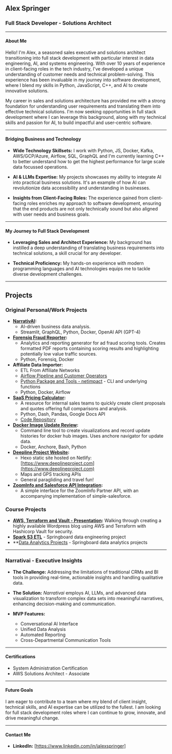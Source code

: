 ## Alex Springer
### Full Stack Developer - Solutions Architect

---

#### About Me

Hello! I'm Alex, a seasoned sales executive and solutions architect transitioning into full stack development with particular interest in data engineering, AI, and systems engineering. With over 10 years of experience in client-facing roles in the tech industry, I've developed a unique understanding of customer needs and technical problem-solving. This experience has been invaluable in my journey into software development, where I blend my skills in Python, JavaScript, C++, and AI to create innovative solutions.

My career in sales and solutions architecture has provided me with a strong foundation for understanding user requirements and translating them into effective technical solutions. I'm now seeking opportunities in full stack development where I can leverage this background, along with my technical skills and passion for AI, to build impactful and user-centric software.

---

#### Bridging Business and Technology
- **Wide Technology Skillsets:** I work with Python, JS, Docker, Kafka, AWS/GCP/Azure, Airflow, SQL, GraphQL and I'm currently learning C++ to better understand how to get the highest performance for large scale data focussed operations.

- **AI & LLMs Expertise:** My projects showcases my ability to integrate AI into practical business solutions. It's an example of how AI can revolutionize data accessibility and understanding in businesses.

- **Insights from Client-Facing Roles:** The experience gained from client-facing roles enriches my approach to software development, ensuring that the end products are not only technically sound but also aligned with user needs and business goals.

---

#### My Journey to Full Stack Development

- **Leveraging Sales and Architect Experience:** My background has instilled a deep understanding of translating business requirements into technical solutions, a skill crucial for any developer.

- **Technical Proficiency:** My hands-on experience with modern programming languages and AI technologies equips me to tackle diverse development challenges.

---

## Projects

### Original Personal/Work Projects

- **[NarrativAI](https://narrativai.com/executive-software/):**
  - AI-driven business data analysis.
  - Streamlit, GraphQL, Python, Docker, OpenAI API (GPT-4)
- **[Forensiq Fraud Reporter](https://github.com/jalexspringer/fqreport):**
  - Analytics and reporting generator for ad fraud scoring tools. Creates formatted PDF reports containing scoring results and highlighting potentially low value traffic sources.
  - Python, Forensiq, Docker
- **Affiliate Data Importer:**
  - ETL From Affiliate Networks
  - [Airflow Pipeline and Customer Operators](https://github.com/jalexspringer/unaffi)
  - [Python Package and Tools - netimpact](https://github.com/jalexspringer/netimpact) - CLI and underlying functions
  - Python, Docker, Airflow
- **[SaaS Pricing Calculator](https://ipcp.herokuapp.com/email=aspringer@impact.com&client=Hello):**
  - A resource for internal sales teams to quickly create client proposals and quotes offering full comparisons and analysis.
  - Python, Dash, Pandas, Google Docs API
  - [Code Repository](https://github.com/jalexspringer/ipcp)
- **[Docker Image Update Review](https://github.com/jalexspringer/image-updates):**
  - Command line tool to create visualizations and record update histories for docker hub images. Uses anchore navigator for update data.
  - Docker, Anchore, Bash, Python
- **[Deepline Project Website](https://github.com/jalexspringer/deepline):**
  - Hexo static site hosted on Netlify: [https://www.deeplineproject.com](https://www.deeplineproject.com)
  - Maps and GPS tracking APIs
  - General paragliding and travel fun!
- **[ZoomInfo and Salesforce API Integration](https://github.com/jalexspringer/zoominfo_api):**
  - A simple interface for the ZoomInfo Partner API, with an accompanying implementation of simple-salesforce.

### Course Projects
- **[AWS, Terraform and Vault - Presentation](https://github.com/jalexspringer/wp_vault_terraform/tree/master):** Walking through creating a highly available Wordpress blog using AWS and Terraform with Hashicorp Vault for security.
- **[Spark S3 ETL](https://github.com/jalexspringer/sparkify-s3)** - Springboard data engineering project
- **[Data Analytics Projects](https://github.com/jalexspringer/data_projects) - Springboard data analytics projects

---

### Narrativai - Executive Insights

- **The Challenge:** Addressing the limitations of traditional CRMs and BI tools in providing real-time, actionable insights and handling qualitative data.

- **The Solution:** *Narrativai* employs AI, LLMs, and advanced data visualization to transform complex data sets into meaningful narratives, enhancing decision-making and communication.

- **MVP Features:**
  - Conversational AI Interface
  - Unified Data Analysis
  - Automated Reporting
  - Cross-Departmental Communication Tools

---

#### Certifications

- System Administration Certification
- AWS Solutions Architect - Associate

---

#### Future Goals

I am eager to contribute to a team where my blend of client insight, technical skills, and AI expertise can be utilized to the fullest. I am looking for full stack development roles where I can continue to grow, innovate, and drive meaningful change.

---

#### Contact Me

- **LinkedIn:** [https://www.linkedin.com/in/jalexspringer]

